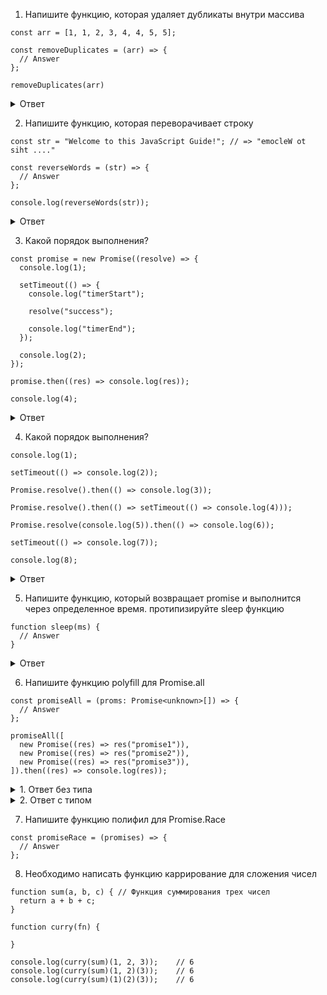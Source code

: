 1. Напишите функцию, которая удаляет дубликаты внутри массива

```
const arr = [1, 1, 2, 3, 4, 4, 5, 5];

const removeDuplicates = (arr) => {
  // Answer
};

removeDuplicates(arr)
```

<details>
<summary>Ответ</summary>

```
const removeDuplicates = (arr) => {
  let result = [];

  for (let i = 0; i < arr.length; i++) {
    if (arr[i] !== arr[i + 1]) {
      result.push(arr[i])
    }
  }

  return result;
};
```

</details>

2. Напишите функцию, которая переворачивает строку

```
const str = "Welcome to this JavaScript Guide!"; // => "emocleW ot siht ...."

const reverseWords = (str) => {
  // Answer
};

console.log(reverseWords(str));
```


<details>
<summary>Ответ</summary>

```
const str = "Welcёome to this JavaScript Guide!"; // => "emocleW ot siht ...."

const reverseWords = (str) => {
  // return str.split("").reverse().join("").split(" ").reverse().join(' ')
  // return str.split(" ").map(word => word.split("").reverse().join("")).join(" ");
};

console.log(reverseWords(str));
```

</details>

3. Какой порядок выполнения?

```
const promise = new Promise((resolve) => {
  console.log(1);

  setTimeout(() => {
    console.log("timerStart");

    resolve("success");

    console.log("timerEnd");
  });

  console.log(2);
});

promise.then((res) => console.log(res));

console.log(4);
```

<details>
<summary>Ответ</summary>

1, 2, 4, timerStart, timerEnd, success

- Сначала выполняются все синхронные операции (console.log(1), console.log(2), console.log(4)).
- Затем срабатывает setTimeout, выполняя console.log("timerStart"), затем resolve("success"), затем console.log("timerEnd").
- После завершения макрозадачи setTimeout, обрабатывается микрозадача promise.then(), которая выводит "success".

</details>

4. Какой порядок выполнения?

```
console.log(1);

setTimeout(() => console.log(2));

Promise.resolve().then(() => console.log(3));

Promise.resolve().then(() => setTimeout(() => console.log(4)));

Promise.resolve(console.log(5)).then(() => console.log(6));

setTimeout(() => console.log(7));

console.log(8);
```

<details>
<summary>Ответ</summary>

1 5 8 3 6 2 7 4

- console.log(1) и console.log(8) выполняются сразу.
- console.log(5) выполняется синхронно из Promise.resolve(console.log(5)).
- Микрозадачи (console.log(3), console.log(6)) выполняются до макрозадач.
- Макрозадачи (console.log(2), console.log(7), console.log(4)) выполняются после микрозадач, в - - порядке их постановки в очередь.

</details>

5. Напишите функцию, который возвращает promise и выполнится через определенное время.
протипизируйте sleep функцию 

```
function sleep(ms) {
  // Answer
}
```

<details>
<summary>Ответ</summary>
function sleep(ms: number): Promise<void> {
  return new Promise((resolve) => setTimeout(resolve, ms));
}
</details>

6. Напишите функцию polyfill для Promise.all

```
const promiseAll = (proms: Promise<unknown>[]) => {
  // Answer
};

promiseAll([
  new Promise((res) => res("promise1")),
  new Promise((res) => res("promise2")),
  new Promise((res) => res("promise3")),
]).then((res) => console.log(res));
```

<details>
<summary>1. Ответ без типа</summary>

const promiseAll = (proms) => {
  return new Promise((resolve, reject) => {
    proms.forEach(())
  })
};

</details>


<details>
<summary>2. Ответ с типом</summary>

const promiseAll = (proms: Promise<unknown>[])  => {
  return new Promise((resolve, reject) => {

    let counter = 0;

    proms.forEach((p, i) => {
      Promise.resolve(p).then()
      
    })


  })
};

</details>


7. Напишите функцию полифил для Promise.Race

```
const promiseRace = (promises) => {
  // Answer
};
```

8. Необходимо написать функцию каррирование для сложения чисел

```
function sum(a, b, c) { // Функция суммирования трех чисел
  return a + b + c;
}

function curry(fn) { 
 
}

console.log(curry(sum)(1, 2, 3));    // 6
console.log(curry(sum)(1, 2)(3));    // 6
console.log(curry(sum)(1)(2)(3));    // 6
```